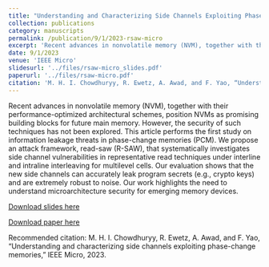 ```yaml
---
title: "Understanding and Characterizing Side Channels Exploiting Phase-Change Memories"
collection: publications
category: manuscripts
permalink: /publication/9/1/2023-rsaw-micro
excerpt: 'Recent advances in nonvolatile memory (NVM), together with their performance-optimized architectural schemes, position NVMs as promising building blocks for future main memory. However, the security of such techniques has not been explored. This article performs the first study on information leakage threats in phase-change memories (PCM). We propose an attack framework, read-saw (R-SAW), that systematically investigates side channel vulnerabilities in representative read techniques under interline and intraline interleaving for multilevel cells. Our evaluation shows that the new side channels can accurately leak program secrets (e.g., crypto keys) and are extremely robust to noise. Our work highlights the need to understand microarchitecture security for emerging memory devices.'
date: 9/1/2023
venue: 'IEEE Micro'
slidesurl: '../files/rsaw-micro_slides.pdf'
paperurl: '../files/rsaw-micro.pdf'
citation: 'M. H. I. Chowdhuryy, R. Ewetz, A. Awad, and F. Yao, “Understanding and characterizing side channels exploiting phase-change memories,” IEEE Micro, 2023.'
---
```

Recent advances in nonvolatile memory (NVM), together with their performance-optimized architectural schemes, position NVMs as promising building blocks for future main memory. However, the security of such techniques has not been explored. This article performs the first study on information leakage threats in phase-change memories (PCM). We propose an attack framework, read-saw (R-SAW), that systematically investigates side channel vulnerabilities in representative read techniques under interline and intraline interleaving for multilevel cells. Our evaluation shows that the new side channels can accurately leak program secrets (e.g., crypto keys) and are extremely robust to noise. Our work highlights the need to understand microarchitecture security for emerging memory devices.

[Download slides here](../files/rsaw-micro_slides.pdf)

[Download paper here](../files/rsaw-micro.pdf)

Recommended citation: M. H. I. Chowdhuryy, R. Ewetz, A. Awad, and F. Yao, “Understanding and characterizing side channels exploiting phase-change memories,” IEEE Micro, 2023.